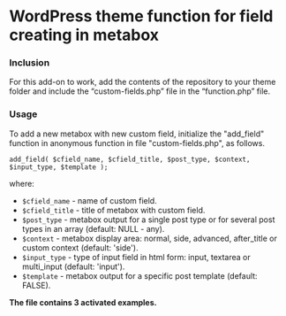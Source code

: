# WordPress theme function for field creating in metabox

### Inclusion
For this add-on to work, add the contents of the repository to your theme folder and include the “custom-fields.php” file in the “function.php” file.

### Usage
To add a new metabox with new custom field, initialize the "add_field" function in anonymous function in file "custom-fields.php", as follows.
```
add_field( $cfield_name, $cfield_title, $post_type, $context, $input_type, $template );
```

where:

- `$cfield_name` - name of custom field.
- `$cfield_title` - title of metabox with custom field.
- `$post_type` - metabox output for a single post type or for several post types in an array (default: NULL - any).
- `$context` - metabox display area: normal, side, advanced, after_title or custom context (default: 'side').
- `$input_type` - type of input field in html form: input, textarea or multi_input (default: 'input').
- `$template` - metabox output for a specific post template (default: FALSE).

**The file contains 3 activated examples.**
